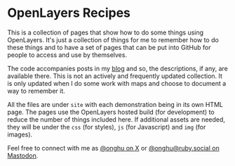 # OpenLayers Recipes

This is a collection of pages that show how to do some things using OpenLayers. It's just a collection of things for me to remember how to do these things and to have a set of pages that can be put into GitHub for people to access and use by themselves.

The code accompanies posts in my [blog](https://notepad.onghu.com/) and so, the descriptions, if any, are available there. This is not an actively and frequently updated collection. It is only updated when I do some work with maps and choose to document a way to remember it.

All the files are under `site` with each demonstration being in its own HTML page. The pages use the OpenLayers hosted build (for development) to reduce the number of things included here. If additional assets are needed, they will be under the `css` (for styles), `js` (for Javascript) and `img` (for images).

Feel free to connect with me as [@onghu on X](https://x.com/onghu) or [@onghu@ruby.social on Mastodon](https://ruby.social/@onghu).
